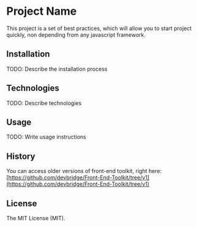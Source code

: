 # Project Name

This project is a set of best practices, which will allow you to start project quickly, non depending from any javascript framework.

## Installation

TODO: Describe the installation process

## Technologies

TODO: Describe technologies

## Usage

TODO: Write usage instructions

## History

You can access older versions of front-end toolkit, right here:
[https://github.com/devbridge/Front-End-Toolkit/tree/v1](https://github.com/devbridge/Front-End-Toolkit/tree/v1)

## License

The MIT License (MIT).
